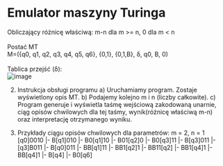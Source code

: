# Emulator maszyny Turinga
 Obliczający różnicę właściwą: m-n dla m >= n, 0 dla m < n <br />
<br />
                        Postać MT<br />
 M=({q0, q1, q2, q3, q4, q5, q6}, {0,1}, {0,1,B}, δ, q0, B, 0)<br />
<br />
 Tablica przejść (δ):<br />
![image](https://user-images.githubusercontent.com/46067911/165527063-3cfa90f9-3705-4696-bfe2-d2a56e895563.png)


2.	Instrukcja obsługi programu
a)	Uruchamiamy program. Zostaje wyświetlony opis MT.
b)	Podajemy kolejno m i n (liczby całkowite).
c)	Program generuje i wyświetla taśmę wejściową zakodowaną unarnie, ciąg opisów chwilowych dla tej taśmy, wynik(różnicę właściwą m-n) oraz interpretację otrzymanego wyniku.

3.	Przykłady ciągu opisów chwilowych dla parametrów:
m = 2, n = 1
[q0]0010 |- B[q1]010 |- B0[q1]10 |- B01[q2]0 |- B0[q3]11 |- B[q3]011 |- [q3]B011 |- B[q0]011 |- BB[q1]11 |- BB1[q2]1 |- BB11[q2] |- BB1[q4]1 |- BB[q4]1 |- B[q4] |- B0[q6]

